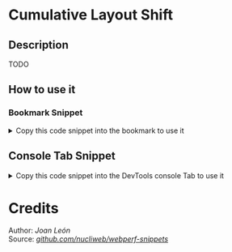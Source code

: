 # Cumulative Layout Shift

## Description

TODO

## How to use it

<!-- START-HOW_TO[] -->




### Bookmark Snippet



<details>

<summary>Copy this code snippet into the bookmark to use it</summary>


```javascript

javascript:(() => {try {
    let cumulativeLayoutShiftScore = 0;
    const observer = new PerformanceObserver((list) => {
        for (const entry of list.getEntries()) {
            if (!entry.hadRecentInput) {
                cumulativeLayoutShiftScore += entry.value;
            }
        }
    });
    observer.observe({ type: "layout-shift", buffered: true });
    document.addEventListener("visibilitychange", () => {
        if (document.visibilityState === "hidden") {
            observer.takeRecords();
            observer.disconnect();
            console.log(`CLS: ${cumulativeLayoutShiftScore}`);
        }
    });
}
catch (e) {
    console.log(`Browser doesn't support this API`);
}
})()
``` 




</details>



## Console Tab Snippet

<details>

<summary>Copy this code snippet into the DevTools console Tab to use it</summary>


```javascript

try {
    let cumulativeLayoutShiftScore = 0;
    const observer = new PerformanceObserver((list) => {
        for (const entry of list.getEntries()) {
            if (!entry.hadRecentInput) {
                cumulativeLayoutShiftScore += entry.value;
            }
        }
    });
    observer.observe({ type: "layout-shift", buffered: true });
    document.addEventListener("visibilitychange", () => {
        if (document.visibilityState === "hidden") {
            observer.takeRecords();
            observer.disconnect();
            console.log(`CLS: ${cumulativeLayoutShiftScore}`);
        }
    });
}
catch (e) {
    console.log(`Browser doesn't support this API`);
}

``` 




</details>




<!-- END-HOW_TO -->






































































































# Credits

Author: _Joan León_  
Source: _[github.com/nucliweb/webperf-snippets](https://github.com/nucliweb/webperf-snippets/blob/main/README.md#first-and-third-party-script-info)_  

